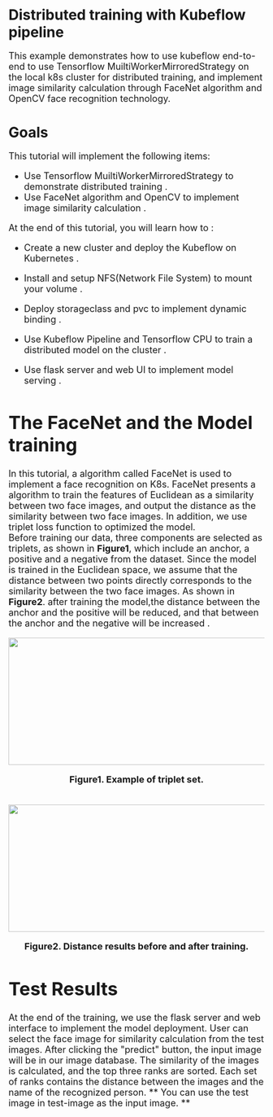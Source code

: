 # Distributed training with Kubeflow pipeline
<font size=4>This example demonstrates how to use kubeflow end-to-end to use Tensorflow MuiltiWorkerMirroredStrategy on the local k8s cluster for distributed training, and implement image similarity calculation through FaceNet algorithm and OpenCV face recognition technology.</font>
# Goals
<font size=4> This tutorial will implement the following items:  
  
*	Use Tensorflow MuiltiWorkerMirroredStrategy to demonstrate distributed training .  
*	Use FaceNet algorithm and OpenCV to implement image similarity calculation .  
  
<font size=4> At the end of this tutorial, you will learn how to :  
*  Create a new cluster and deploy the Kubeflow on Kubernetes .
*  Install and setup NFS(Network File System) to mount your volume . 
*  Deploy storageclass and pvc to implement dynamic binding .
 
*  Use Kubeflow Pipeline and Tensorflow CPU to train a distributed model on the cluster .  
*  Use flask server and web UI to implement model serving .
# The FaceNet and the Model training
  In this tutorial, a algorithm called FaceNet is used to implement a face recognition on K8s. FaceNet presents a algorithm to train the features of Euclidean as a similarity between two face images, and output the distance as the similarity between two face images. In addition, we use triplet loss function to optimized the model.  
  Before training our data, three components are selected as triplets, as shown in **Figure1**, which include an anchor, a positive and a negative from the dataset. Since the model is trained in the Euclidean space, we assume that the distance between two points directly corresponds to the similarity between the two face images. As shown in **Figure2**. after training the model,the distance between the anchor and the positive will be reduced, and that between the anchor and the negative will be increased . 
    
 

<div align=center><img width="700" height="250" src="https://user-images.githubusercontent.com/51089749/137072979-88109170-db18-4803-8422-1673a0887802.png"/></div>
<p align ="center"> <b>Figure1. Example of triplet set.</b></p>
  
<br>

<div align=center><img width="600" height="250" src="https://user-images.githubusercontent.com/51089749/137073084-f5c87f57-5eaa-4f83-89c6-cd97408f8a12.png"/></div>
<p align ="center"><b> Figure2. Distance results before and after training.</b></p>
  
# Test Results
<font size=4> At the end of the training, we use the flask server and web interface to implement the model deployment. User can select the face image for similarity calculation from the test images. After clicking the "predict" button, the input image will be in our image database. The similarity of the images is calculated, and the top three ranks are sorted. Each set of ranks contains the distance between the images and the name of the recognized person.
** You can use the test image in test-image as the input image. **
